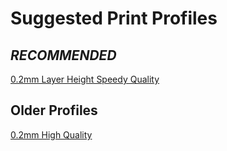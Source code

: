 # Suggested Print Profiles

## *RECOMMENDED*

[0.2mm Layer Height Speedy Quality](./Speedy_Quality.json)


## Older Profiles

[0.2mm High Quality](https://github.com/qidi-community/Plus4-Wiki/tree/main/content/orca-slicer-settings/Print_Profiles/High-Quality-0.2)
